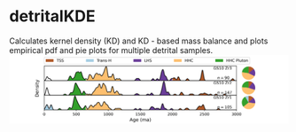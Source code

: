 # detritalKDE
Calculates kernel density (KD) and KD - based mass balance and plots empirical pdf and pie plots for multiple detrital samples.
![Example Figure](newfig1.png)

